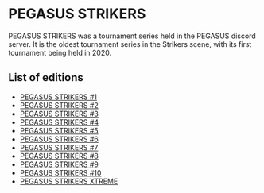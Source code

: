 # PEGASUS STRIKERS

PEGASUS STRIKERS was a tournament series held in the PEGASUS discord server.
It is the oldest tournament series in the Strikers scene,
with its first tournament being held in 2020.

## List of editions
- [PEGASUS STRIKERS #1](pegasus1.md)
- [PEGASUS STRIKERS #2](pegasus2.md)
- [PEGASUS STRIKERS #3](pegasus3.md)
- [PEGASUS STRIKERS #4](pegasus4.md)
- [PEGASUS STRIKERS #5](pegasus5.md)
- [PEGASUS STRIKERS #6](pegasus6.md)
- [PEGASUS STRIKERS #7](pegasus7.md)
- [PEGASUS STRIKERS #8](pegasus8.md)
- [PEGASUS STRIKERS #9](pegasus9.md)
- [PEGASUS STRIKERS #10](pegasus10.md)
- [PEGASUS STRIKERS XTREME](pegasusx.md)